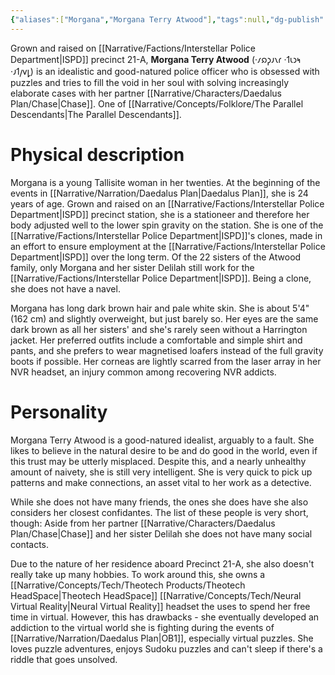 ```yaml
---
{"aliases":["Morgana","Morgana Terry Atwood"],"tags":null,"dg-publish":true,"Pronouns":"she/her","Full Name":"Morgana Terry Atwood","Role":"Protagonist","Species":"Tallisite","Gender":"Cis Woman","Universal Name":"·𐑥𐑸𐑜𐑨𐑯𐑩 ·𐑑𐑧𐑮𐑰 ·𐑨𐑑𐑢𐑫𐑛","permalink":"/narrative/characters/daedalus-plan/morgana-t-atwood/","dgPassFrontmatter":true}
---
```


Grown and raised on [[Narrative/Factions/Interstellar Police Department\|ISPD]] precinct 21-A, **Morgana Terry Atwood** (·𐑥𐑸𐑜𐑨𐑯𐑩 ·𐑑𐑧𐑮𐑰 ·𐑨𐑑𐑢𐑫𐑛) is an idealistic and good-natured police officer who is obsessed with puzzles and tries to fill the void in her soul with solving increasingly elaborate cases with her partner [[Narrative/Characters/Daedalus Plan/Chase\|Chase]]. One of [[Narrative/Concepts/Folklore/The Parallel Descendants\|The Parallel Descendants]].
# Physical description

Morgana is a young Tallisite woman in her twenties. At the beginning of the events in [[Narrative/Narration/Daedalus Plan\|Daedalus Plan]], she is 24 years of age. Grown and raised on an [[Narrative/Factions/Interstellar Police Department\|ISPD]] precinct station, she is a stationeer and therefore her body adjusted well to the lower spin gravity on the station. She is one of the [[Narrative/Factions/Interstellar Police Department\|ISPD]]'s clones, made in an effort to ensure employment at the [[Narrative/Factions/Interstellar Police Department\|ISPD]] over the long term. Of the 22 sisters of the Atwood family, only Morgana and her sister Delilah still work for the [[Narrative/Factions/Interstellar Police Department\|ISPD]]. Being a clone, she does not have a navel.

Morgana has long dark brown hair and pale white skin. She is about 5'4" (162 cm) and slightly overweight, but just barely so. Her eyes are the same dark brown as all her sisters' and she's rarely seen without a Harrington jacket. Her preferred outfits include a comfortable and simple shirt and pants, and she prefers to wear magnetised loafers instead of the full gravity boots if possible. Her corneas are lightly scarred from the laser array in her NVR headset, an injury common among recovering NVR addicts.

# Personality

Morgana Terry Atwood is a good-natured idealist, arguably to a fault. She likes to believe in the natural desire to be and do good in the world, even if this trust may be utterly misplaced. Despite this, and a nearly unhealthy amount of naivety, she is still very intelligent. She is very quick to pick up patterns and make connections, an asset vital to her work as a detective.

While she does not have many friends, the ones she does have she also considers her closest confidantes. The list of these people is very short, though: Aside from her partner [[Narrative/Characters/Daedalus Plan/Chase\|Chase]] and her sister Delilah she does not have many social contacts.

Due to the nature of her residence aboard Precinct 21-A, she also doesn't really take up many hobbies. To work around this, she owns a [[Narrative/Concepts/Tech/Theotech Products/Theotech HeadSpace\|Theotech HeadSpace]] [[Narrative/Concepts/Tech/Neural Virtual Reality\|Neural Virtual Reality]] headset the uses to spend her free time in virtual. However, this has drawbacks - she eventually developed an addiction to the virtual world she is fighting during the events of [[Narrative/Narration/Daedalus Plan\|OB1]], especially virtual puzzles. She loves puzzle adventures, enjoys Sudoku puzzles and can't sleep if there's a riddle that goes unsolved.


